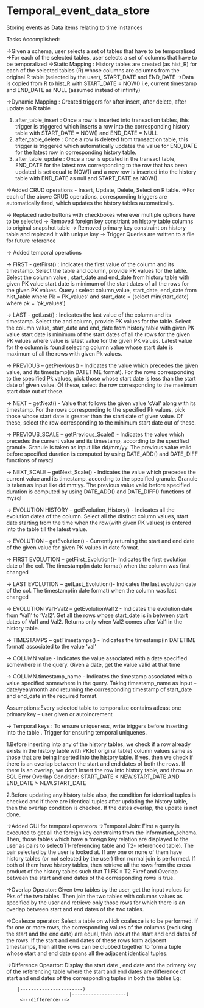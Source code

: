 # Temporal_event_data_store

Storing events as Data items relating to time instances

Tasks Accomplished:

->Given a schema, user selects a set of tables that have to be temporalised
->For each of the selected tables, user selects a set of columns that have to be temporalized
->Static Mapping : History tables are created (as hist_R) for each of the selected tables (R) whose columns are columns from the original R table 
(selected by the user), START_DATE and END_DATE
->Data is copied from R to hist_R with START_DATE = NOW() i.e, current timestamp and END_DATE as NULL (assumed instead of infinity)

->Dynamic Mapping : Created triggers for after insert, after delete, after update on R table
1. after_table_insert : Once a row is inserted into transaction tables, this trigger is triggered which inserts a row into the corresponding history table with START_DATE = NOW() and END_DATE = NULL
2. after_table_delete : Once a row is deleted from transaction table, this trigger is triggered which automatically updates the value for END_DATE for the latest row in corresponding history table.
3. after_table_update : Once a row is updated in the transact table, END_DATE for the latest row corresponding to the row that has been updated is set equal to NOW() and a new row is inserted into the history table with END_DATE as null and START_DATE as NOW().

->Added CRUD operations - Insert, Update, Delete, Select on R table. 
->For each of the above CRUD operations, corresponding triggers are automatically fired, which updates the history tables automatically.

-> Replaced radio buttons with checkboxes wherever multiple options have to be selected
-> Removed foreign key constriant on history table columns to original snapshot table
-> Removed primary key constraint on history table and replaced it with unique key
-> Trigger Queries are written to a file for future reference

-> Added temporal operations

-> FIRST - getFirst() : Indicates the first value of the column and its timestamp. Select the table and column, provide PK values for the table. Select the column value , start_date and end_date from history table with given PK value start date is minimum of the start dates of all the rows for the given PK values. Query : select column_value, start_date, end_date from hist_table where Pk = PK_values’ and start_date = (select min(start_date) where pk = ‘pk_values’)

->  LAST - getLast() : Indicates the last value of the column and its timestamp. Select the and column, provide PK values for the table. Select the column value, start_date and end_date from history table with given PK value start date is minimum of the start dates of all the rows for the given PK values where value is latest value for the given PK values. Latest value for the column is found selecting column value whose start date is maximum of all the rows with given Pk values.

-> PREVIOUS – getPrevious() - Indicates the value which precedes the given value, and its timestamp(in DATETIME format). For the rows corresponding to the specified Pk values, pick those whose start date is less than the start date of given value. Of these, select the row corresponding to the maximum start date out of these.

-> NEXT – getNext() - Value that follows the given value 'cVal' along with its timestamp. For the rows corresponding to the specified Pk values, pick those whose start date is greater than the start date of given value. Of these, select the row corresponding to the minimum start date out of these.

-> PREVIOUS_SCALE – getPrevious_Scale() - Indicates the value which precedes the current value and its timestamp, according to the specified granule. Granule is taken as input like dd/mm/yy. The previous value valid before specified duration is computed by using DATE_ADD() and DATE_DIFF functions of mysql

-> NEXT_SCALE – getNext_Scale() - Indicates the value which precedes the current value and its timestamp, according to the specified granule. Granule is taken as input like dd:mm:yy. The previous value valid before specified duration is computed by using DATE_ADD() and DATE_DIFF() functions of mysql

-> EVOLUTION HISTORY – getEvolution_History() - Indicates all the evolution dates of the column. Select all the distinct column values, start date	 starting from the time when the row(with given PK values) is entered into the table till the latest value.

-> EVOLUTION – getEvolution() - Currently returning the start and end date of the given value for given PK values in date format.

-> FIRST EVOLUTION – getFirst_Evolution()- Indicates the first evolution date of the col. The timestamp(in date format) when the column was first changed

-> LAST EVOLUTION – getLast_Evolution()- Indicates the last evolution date of the col. The timestamp(in date format) when the column was last changed

-> EVOLUTION Val1-Val2 – getEvolutionVal12 - Indicates the evolution date from ‘Val1’ to ‘Val2’. Get all the rows whose start_date is in between start dates of Val1 and Val2. Returns only when Val2 comes after Val1 in the history table. 

-> TIMESTAMPS – getTimestamps() - Indicates the timestamp(in DATETIME format) associated to the value ‘val’


-> COLUMN value - Indicates the value associated with a date specified somewhere in the query. Given a date, get the value valid at that time

-> COLUMN.timestamp_name - Indicates the timestamp associated with a value specified somewhere in the query. Taking timestamp_name as input – date/year/month and returning the corresponding timestamp of start_date and end_date in the required format.

Assumptions:Every selected table to temporalize contains atleast one primary key – user given or autoincrement

-> Temporal keys : To ensure uniqueness, write triggers before inserting into the table . Trigger for ensuring temporal uniquenes.

1.Before inserting into any of the history tables, we check if a row already exists in the history table with PK(of original table) column values same as those that are being inserted into the history table. If yes, then we check if there is an overlap between the start and end dates of both the rows. If there is an overlap, we don’t insert the row into history table, and throw an SQL Error
Overlap Condition: START_DATE < NEW.START_DATE AND END_DATE > NEW.START_DATE

2.Before updating any history table also, the condition for identical tuples is checked and if there are identical tuples after updating the history table, then the overlap condition is checked. If the dates overlap, the update is not done.

->Added GUI for temporal operators
->Temporal Join: 
First a query is executed to get all the foreign key constraints from the information_schema. Then, those tables which have a foreign key relation are displayed to the user as pairs to select(T1-referencing table and T2- referenced table). The pair selected by the user is looked at. If any one or none of them have history tables (or not selected by the user) then normal join is performed. If both of them have history tables, then retrieve all the rows from the cross product of the history tables such that T1.FK = T2.Fkref and Overlap between the start and end dates of the corresponding rows is true.

->Overlap Operator:
Given two tables by the user, get the input values for Pks of the two tables. Then join the two tables with columns values as specified by the user and retrieve only those rows for which there is an overlap between start and end dates of the two tables.

->Coalesce operator:
Select a table on which coalesce is to be performed. If for one or more rows, the corresponding values of the columns (exclusing the start and the end date) are equal, then look at the start and end dates of the rows. If the start and end dates of these rows form adjacent timestamps, then all the rows can be clubbed together to form a tuple whose start and end date spans all the adjacent identical tuples.  

->Difference Opeartor:
Display the start date , end date and the primary key of the referencing table where the start and end dates are difference of start and end dates of the corresponding tuples in both the tables
Eg:        
		
		|-----------------------)    
		                   |--------------------)
		 <---difference--->              
		               
